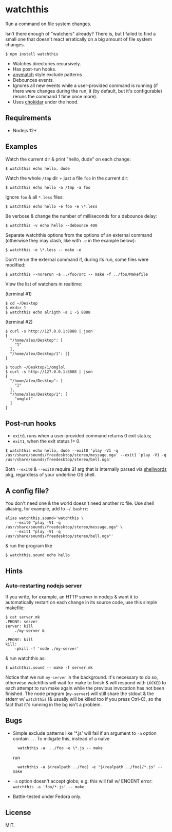# watchthis

Run a command on file system changes.

Isn't there enough of "watchers" already? There is, but I failed to
find a small one that doesn't react erratically on a big amount of
file system changes.

	$ npm install watchthis

* Watches directories recursively.
* Has post-run hooks.
* [anymatch](https://github.com/es128/anymatch) style exclude patterns
* Debounces events.
* Ignores all new events while a user-provided command is running (if
  there were changes during the run, it (by default, but it's
  configurable) reruns the command 1 time once more).
* Uses [chokidar](https://github.com/paulmillr/chokidar) under the hood.

## Requirements

* Nodejs 12+

## Examples

Watch the current dir & print "hello, dude" on each change:

	$ watchthis echo hello, dude

Watch the whole `/tmp` dir + just a file `foo` in the current dir:

	$ watchthis echo hello -a /tmp -a foo

Ignore `foo` & all `*.less` files:

	$ watchthis echo hello -e foo -e \*.less

Be verbose & change the number of milliseconds for a debounce delay:

	$ watchthis -v echo hello --debounce 400

Separate watchthis options from the options of an external command
(otherwise they may clash, like with `-e` in the example below):

	$ watchthis -e \*.less -- make -e

Don't rerun the external command if, during its run, some files were
modified:

	$ watchthis --norerun -a ../foo/src -- make -f ../foo/Makefile

View the list of watchers in realtime:

(terminal #1)

	$ cd ~/Desktop
	$ mkdir 1
	$ watchthis echo alrigth -a 1 -S 8888

(terminal #2)

~~~
$ curl -s http://127.0.0.1:8888 | json
{
  "/home/alex/Desktop": [
	"1"
  ],
  "/home/alex/Desktop/1": []
}
~~~

~~~
$ touch ~/Desktop/1/omglol
$ curl -s http://127.0.0.1:8888 | json
{
  "/home/alex/Desktop": [
	"1"
  ],
  "/home/alex/Desktop/1": [
	"omglol"
  ]
}
~~~

## Post-run hooks

* `exit0`, runs when a user-provided command returns 0 exit status;
* `exit1`, when the exit status != 0.

~~~
$ watchthis echo hello, dude --exit0 'play -V1 -q /usr/share/sounds/freedesktop/stereo/message.oga' --exit1 'play -V1 -q /usr/share/sounds/freedesktop/stereo/bell.oga'
~~~

Both `--exit0` & `--exit0` require ∃1 arg that is internally parsed
via [shellwords](https://github.com/jimmycuadra/shellwords) pkg,
regardless of your underline OS shell.


## A config file?

You don't need one & the world doesn't need another rc file. Use shell
aliasing, for example, add to `~/.bashrc`:

~~~
alias watchthis.sound='watchthis \
	--exit0 "play -V1 -q /usr/share/sounds/freedesktop/stereo/message.oga" \
	--exit1 "play -V1 -q /usr/share/sounds/freedesktop/stereo/bell.oga"'
~~~

& run the program like

	$ watchthis.sound echo hello


## Hints

### Auto-restarting nodejs server

If you write, for example, an HTTP server in nodejs & want it to
automatically restart on each change in its source code, use this
simple makefile:

~~~
$ cat server.mk
.PHONY: server
server: kill
	./my-server &

.PHONY: kill
kill:
	-pkill -f 'node ./my-server'
~~~

& run watchthis as:

	$ watchthis.sound -- make -f server.mk

Notice that we run `my-server` in the background. It's necessary to do
so, otherwise watchthis will wait for make to finish & will respond
with `LOCKED` to each attempt to run make again while the previous
invocation has not been finished. The node program (`my-server`) will
still share the stdout & the stderr w/ `watchthis` (& usually will be
killed too if you press Ctrl-C), so the fact that it's running in the
bg isn't a problem.


## Bugs

* Simple exclude patterns like '*.js' will fail if an argument to `-a`
  option contain `..`. To mitigate this, instead of a naïve

		watchthis -a  ../foo -e \*.js -- make

	run

		watchthis -a $(realpath ../foo) -e "$(realpath ../foo)/*.js" -- make

* `-a` option doesn't accept globs; e.g. this will fail w/ ENOENT
  error: `watchthis -a 'foo/*.js' -- make`.

* Battle-tested under Fedora only.

## License

MIT.
